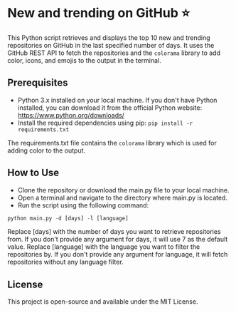 # New and trending on GitHub :star:

This Python script retrieves and displays the top 10 new and trending repositories on GitHub in the last specified number of days. It uses the GitHub REST API to fetch the repositories and the `colorama` library to add color, icons, and emojis to the output in the terminal.

## Prerequisites

- Python 3.x installed on your local machine. If you don't have Python installed, you can download it from the official Python website: https://www.python.org/downloads/
- Install the required dependencies using pip:
```pip install -r requirements.txt```

The requirements.txt file contains the `colorama` library which is used for adding color to the output.

## How to Use

- Clone the repository or download the main.py file to your local machine.
- Open a terminal and navigate to the directory where main.py is located.
- Run the script using the following command:

```python
python main.py -d [days] -l [language]
```

Replace [days] with the number of days you want to retrieve repositories from. If you don't provide any argument for days, it will use 7 as the default value.
Replace [language] with the language you want to filter the repositories by. If you don't provide any argument for language, it will fetch repositories without any language filter.

## License

This project is open-source and available under the MIT License.